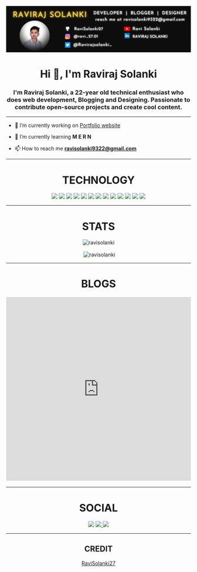 <img src="./banner.png" style="height: 100% , width:100%">
<h1 align="center">Hi 👋, I'm Raviraj Solanki</h1>
<h3 align="center">I'm Raviraj Solanki, a 22-year old technical enthusiast who does web development, Blogging and Designing. Passionate to contribute open-source projects and create cool content.</h3>

---

- 🔭 I’m currently working on [Portfolio website]()

- 🌱 I’m currently learning **M E R N**

- 📫 How to reach me **ravisolanki9322@gmail.com**

---

<h1 align="center">TECHNOLOGY</h1>

<p align="center"><img src="https://cdn.jsdelivr.net/gh/devicons/devicon/icons/react/react-original.svg" style="height: 4rem"/>
<img src="https://cdn.jsdelivr.net/gh/devicons/devicon/icons/express/express-original-wordmark.svg" style="height: 4rem"/>
<img src="https://cdn.jsdelivr.net/gh/devicons/devicon/icons/mongodb/mongodb-original-wordmark.svg" style="height: 4rem"/>
<img src="https://cdn.jsdelivr.net/gh/devicons/devicon/icons/redux/redux-original.svg"  style="height: 4rem"/>
<img src="https://cdn.jsdelivr.net/gh/devicons/devicon/icons/html5/html5-original-wordmark.svg" style="height: 4rem"/>
<img src="https://cdn.jsdelivr.net/gh/devicons/devicon/icons/css3/css3-original-wordmark.svg" style="height: 4rem"/>
<img src="https://cdn.jsdelivr.net/gh/devicons/devicon/icons/javascript/javascript-plain.svg" style="height: 4rem"/>
<img src="https://cdn.jsdelivr.net/gh/devicons/devicon/icons/bootstrap/bootstrap-plain-wordmark.svg"  style="height: 4rem"/>
<img src="https://cdn.jsdelivr.net/gh/devicons/devicon/icons/materialui/materialui-plain.svg" style="height: 4rem"/>
<img src="https://cdn.jsdelivr.net/gh/devicons/devicon/icons/npm/npm-original-wordmark.svg" style="height: 4rem"/>
<img src="https://cdn.jsdelivr.net/gh/devicons/devicon/icons/git/git-plain.svg" style="height: 4rem"/>
<img src="https://cdn.jsdelivr.net/gh/devicons/devicon/icons/github/github-original-wordmark.svg" style="height: 4rem"/>
<img src="https://cdn.jsdelivr.net/gh/devicons/devicon/icons/python/python-original.svg"  style="height: 4rem"/>
</p>

---

<h1 align="center">STATS</h1>

<p align="center"> <img src="https://komarev.com/ghpvc/?username=RaviSolanki27" alt="ravisolanki" /> </p>

<p align="center">&nbsp;<img align="center" src="https://github-readme-stats.vercel.app/api?username=ravisolanki27&show_icons=true" alt="ravisolanki" /></p>

---



<h1 align="center">BLOGS</h1>

<iframe src="https://www.linkedin.com/embed/feed/update/urn:li:ugcPost:6872584575084748800" height="500" width="100%" frameborder="0" allowfullscreen="true" title="Embedded post"></iframe>


---

<h1 align="center">SOCIAL</h1>

<div align="center">
<a href="https://www.linkedin.com/in/ravirajsolanki27/" target="blank"><img src="https://cdn.jsdelivr.net/gh/devicons/devicon/icons/linkedin/linkedin-original.svg" style="height: 3rem"/></a>
<a href="https://twitter.com/Ravirajsolanki_" target="blank"><img src="https://cdn.jsdelivr.net/gh/devicons/devicon/icons/twitter/twitter-original.svg" style="height: 3rem"/>
</a>

<a href="https://codepen.io/ravisolanki27" target="blank">
<img src="https://cdn.jsdelivr.net/gh/devicons/devicon/icons/codepen/codepen-original-wordmark.svg" style="height: 3rem"/>
</a>

</div>


---
<h2 align="center">CREDIT</h2>
<div align="center">

[RaviSolanki27](https://github.com/RaviSolanki27)

</div>